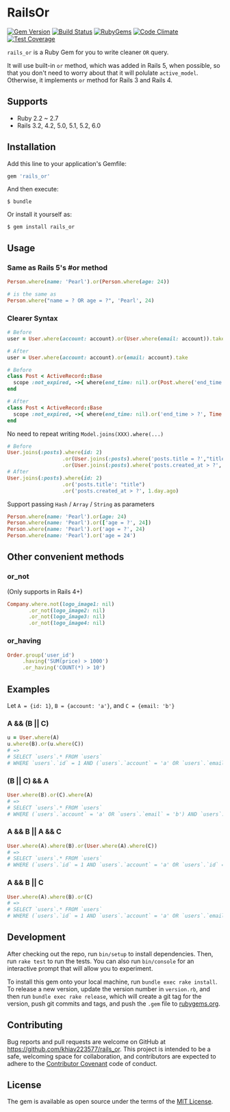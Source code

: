 # RailsOr

[![Gem Version](https://img.shields.io/gem/v/rails_or.svg?style=flat)](https://rubygems.org/gems/rails_or)
[![Build Status](https://travis-ci.org/khiav223577/rails_or.svg?branch=master)](https://travis-ci.org/khiav223577/rails_or)
[![RubyGems](http://img.shields.io/gem/dt/rails_or.svg?style=flat)](https://rubygems.org/gems/rails_or)
[![Code Climate](https://codeclimate.com/github/khiav223577/rails_or/badges/gpa.svg)](https://codeclimate.com/github/khiav223577/rails_or)
[![Test Coverage](https://codeclimate.com/github/khiav223577/rails_or/badges/coverage.svg)](https://codeclimate.com/github/khiav223577/rails_or/coverage)

`rails_or` is a Ruby Gem for you to write cleaner `OR` query.

It will use built-in `or` method, which was added in Rails 5, when possible, so that you don't need to worry about that it will polulate `active_model`. Otherwise, it implements `or` method for Rails 3 and Rails 4.

## Supports
- Ruby 2.2 ~ 2.7
- Rails 3.2, 4.2, 5.0, 5.1, 5.2, 6.0

## Installation

Add this line to your application's Gemfile:

```ruby
gem 'rails_or'
```

And then execute:

    $ bundle

Or install it yourself as:

    $ gem install rails_or

## Usage

### Same as Rails 5's #or method
```rb
Person.where(name: 'Pearl').or(Person.where(age: 24))

# is the same as
Person.where("name = ? OR age = ?", 'Pearl', 24)
```

### Clearer Syntax

```rb
# Before
user = User.where(account: account).or(User.where(email: account)).take

# After
user = User.where(account: account).or(email: account).take
```

```rb
# Before
class Post < ActiveRecord::Base
  scope :not_expired, ->{ where(end_time: nil).or(Post.where('end_time > ?', Time.now)) }
end

# After
class Post < ActiveRecord::Base
  scope :not_expired, ->{ where(end_time: nil).or('end_time > ?', Time.now) }
end
```


No need to repeat writing `Model.joins(XXX).where(...)`
```rb
# Before
User.joins(:posts).where(id: 2)
                  .or(User.joins(:posts).where('posts.title = ?',"title"))
                  .or(User.joins(:posts).where('posts.created_at > ?', 1.day.ago))
# After
User.joins(:posts).where(id: 2)
                  .or('posts.title': "title")
                  .or('posts.created_at > ?', 1.day.ago)
```
Support passing `Hash` / `Array` / `String` as parameters
```rb
Person.where(name: 'Pearl').or(age: 24)
Person.where(name: 'Pearl').or(['age = ?', 24])
Person.where(name: 'Pearl').or('age = ?', 24)
Person.where(name: 'Pearl').or('age = 24')
```

## Other convenient methods

### or_not
(Only supports in Rails 4+)
```rb
Company.where.not(logo_image1: nil)
       .or_not(logo_image2: nil)
       .or_not(logo_image3: nil)
       .or_not(logo_image4: nil)
```

### or_having

```rb
Order.group('user_id')
     .having('SUM(price) > 1000')
     .or_having('COUNT(*) > 10')
```

## Examples

Let `A = {id: 1}`, `B = {account: 'a'}`, and `C = {email: 'b'}`

### A && (B || C)
```rb
u = User.where(A)
u.where(B).or(u.where(C))
# =>
# SELECT `users`.* FROM `users`
# WHERE `users`.`id` = 1 AND (`users`.`account` = 'a' OR `users`.`email` = 'b')
```
### (B || C) && A
```rb
User.where(B).or(C).where(A)
# =>
# SELECT `users`.* FROM `users`
# WHERE (`users`.`account` = 'a' OR `users`.`email` = 'b') AND `users`.`id` = 1
```
### A && B || A && C
```rb
User.where(A).where(B).or(User.where(A).where(C))
# =>
# SELECT `users`.* FROM `users`
# WHERE (`users`.`id` = 1 AND `users`.`account` = 'a' OR `users`.`id` = 1 AND `users`.`email` = 'b')
```
### A && B || C
```rb
User.where(A).where(B).or(C)
# =>
# SELECT `users`.* FROM `users`
# WHERE (`users`.`id` = 1 AND `users`.`account` = 'a' OR `users`.`email` = 'b')
```

## Development

After checking out the repo, run `bin/setup` to install dependencies. Then, run `rake test` to run the tests. You can also run `bin/console` for an interactive prompt that will allow you to experiment.

To install this gem onto your local machine, run `bundle exec rake install`. To release a new version, update the version number in `version.rb`, and then run `bundle exec rake release`, which will create a git tag for the version, push git commits and tags, and push the `.gem` file to [rubygems.org](https://rubygems.org).

## Contributing

Bug reports and pull requests are welcome on GitHub at https://github.com/khiav223577/rails_or. This project is intended to be a safe, welcoming space for collaboration, and contributors are expected to adhere to the [Contributor Covenant](http://contributor-covenant.org) code of conduct.


## License

The gem is available as open source under the terms of the [MIT License](http://opensource.org/licenses/MIT).

